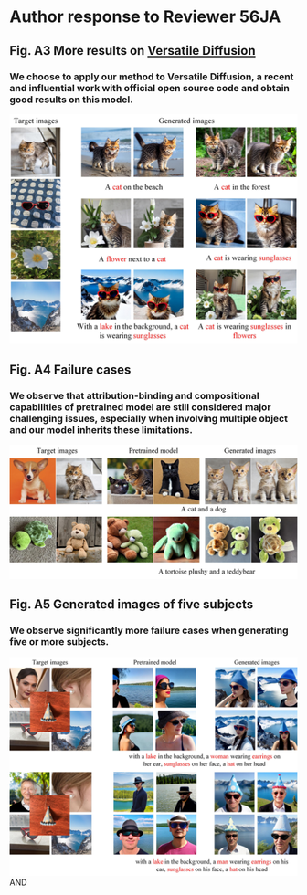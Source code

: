 # Author response to Reviewer 56JA

## Fig. A3 More results on [Versatile Diffusion](https://arxiv.org/abs/2211.08332)
### We choose to apply our method to Versatile Diffusion, a recent and influential work with official open source code and obtain good results on this model.
![image](https://github.com/anonymouscones/anonymous/blob/main/assets/other_architecture.jpg)
## Fig. A4 Failure cases
### We observe that attribution-binding and compositional capabilities of pretrained model are still considered major challenging issues, especially when involving multiple object and our model inherits these limitations.
![image](https://github.com/anonymouscones/anonymous/blob/main/assets/failure_cases.jpg)

## Fig. A5 Generated images of five subjects
### We observe significantly more failure cases when generating five or more subjects.
![image](https://github.com/anonymouscones/anonymous/blob/main/assets/five_subjects.jpg)AND

